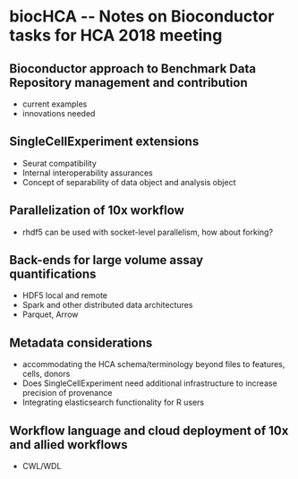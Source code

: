 # biocHCA -- Notes on Bioconductor tasks for HCA 2018 meeting

## Bioconductor approach to Benchmark Data Repository management and contribution

- current examples
- innovations needed

## SingleCellExperiment extensions

- Seurat compatibility
- Internal interoperability assurances
- Concept of separability of data object and analysis object

## Parallelization of 10x workflow

- rhdf5 can be used with socket-level parallelism, how about forking?

## Back-ends for large volume assay quantifications

- HDF5 local and remote
- Spark and other distributed data architectures
- Parquet, Arrow

## Metadata considerations

- accommodating the HCA schema/terminology beyond files to features, cells, donors
- Does SingleCellExperiment need additional infrastructure to increase precision of provenance
- Integrating elasticsearch functionality for R users

## Workflow language and cloud deployment of 10x and allied workflows

- CWL/WDL

